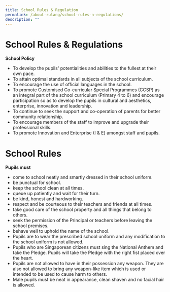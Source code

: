 ```yaml
---
title: School Rules & Regulation
permalink: /about-rulang/school-rules-n-regulations/
description: ""
---
```


# School Rules & Regulations

**School Policy**

- To develop the pupils' potentialities and abilities to the fullest at their own pace.
- To attain optimal standards in all subjects of the school curriculum.
- To encourage the use of official languages in the school.
- To promote Customised Co-curricular Special Programmes (CCSP) as an integral part of the school curriculum (Primary 4 to 6) and encourage participation so as to develop the pupils in cultural and aesthetics, enterprise, innovation and leadership.
- To continue to seek the support and co-operation of parents for better community relationship.
- To encourage members of the staff to improve and upgrade their professional skills.
- To promote Innovation and Enterprise (I & E) amongst staff and pupils.

# School Rules

**Pupils must**

- come to school neatly and smartly dressed in their school uniform.
- be punctual for school.
- keep the school clean at all times.
- queue up patiently and wait for their turn.
- be kind, honest and hardworking.
- respect and be courteous to their teachers and friends at all times.
- take good care of the school property and all things that belong to others.
- seek the permission of the Principal or teachers before leaving the school premises.
- behave well to uphold the name of the school.
- Pupils are to wear the prescribed school uniform and any modification to the school uniform is not allowed.
- Pupils who are Singaporean citizens must sing the National Anthem and take the Pledge. Pupils will take the Pledge with the right fist placed over the heart.
- Pupils are not allowed to have in their possession any weapon. They are also not allowed to bring any weapon-like item which is used or intended to be used to cause harm to others.
- Male pupils must be neat in appearance, clean shaven and no facial hair is allowed.
